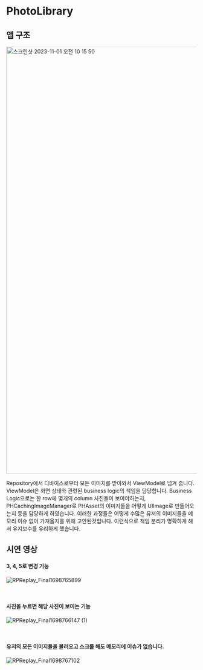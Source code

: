 # PhotoLibrary


## 앱 구조
<img width="1127" alt="스크린샷 2023-11-01 오전 10 15 50" src="https://github.com/umaKim/PhotoLibrary/assets/85341050/228270db-8546-4882-b7d5-d8f98d00e784">


Repository에서 디바이스로부터 모든 이미지를 받아와서 ViewModel로 넘겨 줍니다.
ViewModel은 화면 상태와 관련된 business logic의 책임을 담당합니다.
Business Logic으로는 한 row에 몇개의 column 사진들이 보여야하는지, PHCachingImageManager로 PHAsset의 이미지들을 어떻게 UIImage로 만들어오는지 등을 담당하게 하였습니다. 이러한 과정들은 어떻게 수많은 유저의 이미지들을 메모리 이슈 없이 가져올지를 위해 고안된것입니다. 이런식으로 책임 분리가 명확하게 해서 유지보수를 유리하게 했습니다.


## 시연 영상

#### 3, 4, 5로 변경 기능

![RPReplay_Final1698765899](https://github.com/umaKim/PhotoLibrary/assets/85341050/e1b1dacf-46b7-44d0-98d1-290df29c5d55)

<br/>

#### 사진을 누르면 해당 사진이 보이는 기능

![RPReplay_Final1698766147 (1)](https://github.com/umaKim/PhotoLibrary/assets/85341050/988b9999-d9a0-4a32-8836-523a4fbd427f)

<br/>

#### 유저의 모든 이미지들을 불러오고 스크롤 해도 메모리에 이슈가 없습니다.
![RPReplay_Final1698767102](https://github.com/umaKim/PhotoLibrary/assets/85341050/0a5b954d-b150-4f21-86e7-fe09e32942d1)


